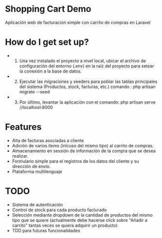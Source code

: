 # Shopping Cart Demo
Aplicación web de facturación simple con carrito de compras en Laravel

# How do I get set up?

- 1. Una vez instalado el proyecto a nivel local, ubicar el archivo de configuración del entorno (.env) en la raíz del proyecto para setear la conexión a la base de datos.

- 2. Ejecutar las migraciones y seeders para poblar las tablas principales del sistema (Productos, stock, facturas, etc.) comando : php artisan migrate --seed

- 3. Por último, levantar la aplicación con el comando: php artisan serve //localhost:8000

# Features
- Alta de facturas asociadas a cliente 
- Adición de varios items (inlcuso del mismo tipo) al carrito de compras. 
- Almacenamiento en sessión de información de la compra que se desea realizar. 
- Formulario simple para el registros de los datos del cliente y su dirección de envío.
- Plataforma multilenguaje

# TODO
- Sistema de autentícación 
- Control de stock para cada producto facturado 
- Selección mediante dropdown de la cantidad de productos del mismo tipo que se quiere (actualmente debe hacerse click sobre "Añadir a carrito" tantas veces se quiera adquirir un producto) 
- TDD para futuras funcionalidades
